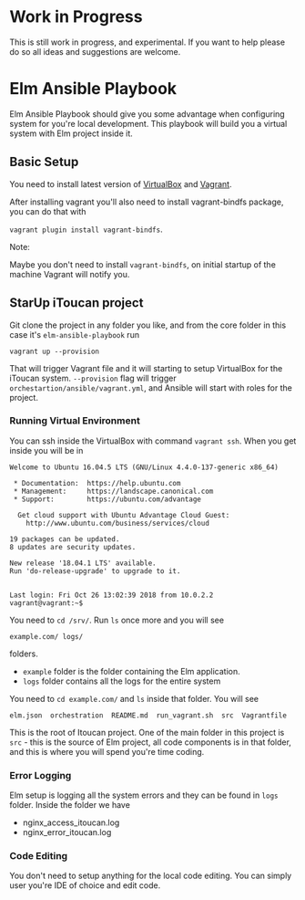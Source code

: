 # Work in Progress

This is still work in progress, and experimental. If you want to help please do so all ideas and suggestions are welcome.


# Elm Ansible Playbook

Elm Ansible Playbook should give you some advantage when configuring system for you're local development. This playbook
will build you a virtual system with Elm project inside it.

## Basic Setup

You need to install latest version of [VirtualBox](https://www.virtualbox.org/wiki/Downloads) and [Vagrant](https://www.vagrantup.com/downloads.html).

After installing vagrant you'll also need to install vagrant-bindfs package, you can do that with

`vagrant plugin install vagrant-bindfs`.

Note: 

Maybe you don't need to install `vagrant-bindfs`, on initial startup of the machine Vagrant will notify you.

## StarUp iToucan project

Git clone the project in any folder you like, and from the core folder in this case it's `elm-ansible-playbook` run

`vagrant up --provision`

That will trigger Vagrant file and it will starting to setup VirtualBox for the iToucan system. `--provision` flag will trigger `orchestartion/ansible/vagrant.yml`, and Ansible will start with roles for the project.

### Running Virtual Environment

You can ssh inside the VirtualBox with command `vagrant ssh`. When you get inside you will be in

```
Welcome to Ubuntu 16.04.5 LTS (GNU/Linux 4.4.0-137-generic x86_64)

 * Documentation:  https://help.ubuntu.com
 * Management:     https://landscape.canonical.com
 * Support:        https://ubuntu.com/advantage

  Get cloud support with Ubuntu Advantage Cloud Guest:
    http://www.ubuntu.com/business/services/cloud

19 packages can be updated.
8 updates are security updates.

New release '18.04.1 LTS' available.
Run 'do-release-upgrade' to upgrade to it.


Last login: Fri Oct 26 13:02:39 2018 from 10.0.2.2
vagrant@vagrant:~$ 

```

You need to `cd /srv/`. Run `ls` once more and you will see

```
example.com/ logs/
```

folders. 

* `example` folder is the folder containing the Elm application.
* `logs` folder contains all the logs for the entire system

You need to `cd example.com/` and `ls` inside that folder. You will see 

```angular2html
elm.json  orchestration  README.md  run_vagrant.sh  src  Vagrantfile
```

This is the root of Itoucan project. One of the main folder in this project is `src` - this is the source of Elm project, all code components is in that folder, and this is where
you will spend you're time coding.

### Error Logging

Elm setup is logging all the system errors and they can be found in `logs` folder. Inside the
folder we have

* nginx_access_itoucan.log 
* nginx_error_itoucan.log

### Code Editing

You don't need to setup anything for the local code editing. You can simply user you're IDE of choice and edit code.
